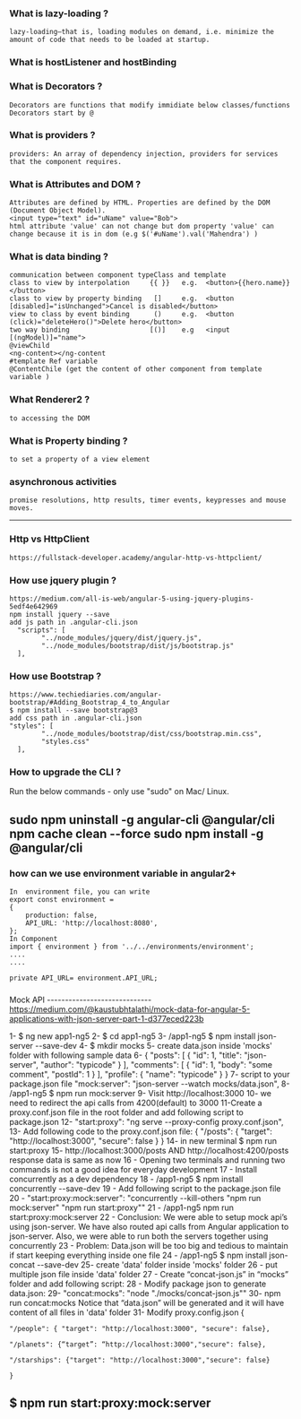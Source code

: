 ### What is lazy-loading ?
	lazy-loading—that is, loading modules on demand, i.e. minimize the amount of code that needs to be loaded at startup.

### What is hostListener and hostBinding
### What is Decorators ?
	Decorators are functions that modify immidiate below classes/functions
	Decorators start by @

### What is providers ?
	providers: An array of dependency injection, providers for services that the component requires. 
### What is Attributes and DOM ?
	Attributes are defined by HTML. Properties are defined by the DOM (Document Object Model).
	<input type="text" id="uName" value="Bob"> 
	html attribute 'value' can not change but dom property 'value' can change because it is in dom (e.g $('#uName').val('Mahendra') )

### What is data binding ?
	communication between component typeClass and template
	class to view by interpolation     {{ }}   e.g.  <button>{{hero.name}}</button>
	class to view by property binding   []     e.g.  <button [disabled]="isUnchanged">Cancel is disabled</button>
	view to class by event binding      ()     e.g.  <button (click)="deleteHero()">Delete hero</button>
	two way binding                    [()]	   e.g   <input [(ngModel)]="name">
	@viewChild
	<ng-content></ng-content
	#template Ref variable
	@ContentChile (get the content of other component from template variable )


### What Renderer2 ?
	to accessing the DOM

	

### What is Property binding ?
	to set a property of a view element  

### asynchronous activities
	promise resolutions, http results, timer events, keypresses and mouse moves.
------------------------------------------------------------------------------------
### Http vs HttpClient
	https://fullstack-developer.academy/angular-http-vs-httpclient/

### How use jquery plugin ?
	https://medium.com/all-is-web/angular-5-using-jquery-plugins-5edf4e642969
	npm install jquery --save
	add js path in .angular-cli.json
	  "scripts": [
        	"../node_modules/jquery/dist/jquery.js",
        	"../node_modules/bootstrap/dist/js/bootstrap.js"
      ],
### How use Bootstrap ?
	https://www.techiediaries.com/angular-bootstrap/#Adding_Bootstrap_4_to_Angular 
	$ npm install --save bootstrap@3
	add css path in .angular-cli.json
 	"styles": [
        	"../node_modules/bootstrap/dist/css/bootstrap.min.css",
        	"styles.css"
      ],


### How to upgrade the CLI ?


Run the below commands - only use "sudo" on Mac/ Linux.

sudo npm uninstall -g angular-cli @angular/cli
npm cache clean --force
sudo npm install -g @angular/cli
---------------------------------------------------------------

### how can we use environment variable in angular2+

	In  environment file, you can write
	export const environment = 
	{
	    production: false,
	    API_URL: 'http://localhost:8080',
	};
	In Component
	import { environment } from '../../environments/environment';
	....
	....

	private API_URL= environment.API_URL;

###
 Mock API -----------------------------
https://medium.com/@kaustubhtalathi/mock-data-for-angular-5-applications-with-json-server-part-1-d377eced223b

1- $ ng new app1-ng5
2- $ cd app1-ng5
3- /app1-ng5 $ npm install json-server --save-dev
4- $ mkdir mocks
5- create data.json inside 'mocks' folder with following sample data
6- 
{
  "posts": [
    { "id": 1, "title": "json-server", "author": "typicode" }
  ],
  "comments": [
    { "id": 1, "body": "some comment", "postId": 1 }
  ],
  "profile": { "name": "typicode" }
}
7- script to your package.json file  "mock:server": "json-server --watch mocks/data.json",
8- /app1-ng5 $ npm run mock:server
9- Visit http://localhost:3000 
10- we need to redirect the api calls from 4200(default) to 3000
11-Create a proxy.conf.json file in the root folder and add following script to package.json
12-  "start:proxy": "ng serve --proxy-config proxy.conf.json",
13- Add following code to the proxy.conf.json file:
	{
	    "/posts": {
	      "target": "http://localhost:3000",
	      "secure": false
	    }
	  }
14- in new terminal  $ npm run start:proxy
15- http://localhost:3000/posts AND http://localhost:4200/posts response data is same as now
16 - Opening two terminals and running two commands is not a good idea for everyday development
17 - Install concurrently as a dev dependency
18 - /app1-ng5 $ npm install concurrently --save-dev
19 - Add following script to the package.json file
20 - "start:proxy:mock:server": "concurrently --kill-others \"npm run mock:server\" \"npm run start:proxy\""
21 - /app1-ng5  npm run start:proxy:mock:server
22 - Conclusion: We were able to setup mock api’s using json-server.
     We have also routed api calls from Angular application to json-server. 
    Also, we were able to run both the servers together using concurrently
23 - Problem: Data.json will be too big and tedious to maintain if start keeping everything inside one file
24 - /app1-ng5 $ npm install json-concat --save-dev
25- create 'data' folder inside 'mocks' folder
26 - put multiple json file inside 'data' folder 
27 - Create “concat-json.js” in “mocks” folder and add following script:
28 - Modify package json to generate data.json:
29- "concat:mocks": "node \"./mocks/concat-json.js\""
30- npm run concat:mocks
Notice that “data.json” will be generated and it will have content of all files in 'data' folder
31- Modify proxy.config.json
	{

	"/people": { "target": "http://localhost:3000", "secure": false},

	"/planets": {“target”: “http://localhost:3000","secure": false},

	"/starships": {"target": "http://localhost:3000","secure": false}

	}

$ npm run start:proxy:mock:server
-------------------------------------------------------------------------------------------

